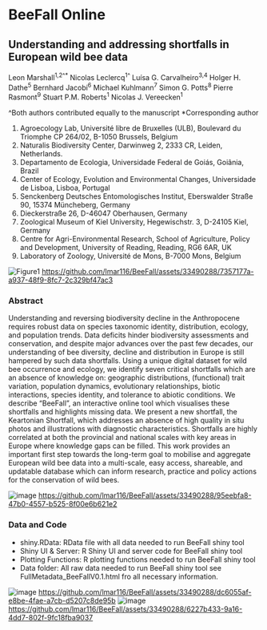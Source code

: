 # BeeFall Online 
## Understanding and addressing shortfalls in European wild bee data

Leon Marshall<sup>1,2^*</sup>
Nicolas Leclercq<sup>1^</sup>
Luísa G. Carvalheiro<sup>3,4</sup>
Holger H. Dathe<sup>5</sup>
Bernhard Jacobi<sup>6</sup>
Michael Kuhlmann<sup>7</sup>
Simon G. Potts<sup>8</sup>
Pierre Rasmont<sup>9</sup>
Stuart P.M. Roberts<sup>1</sup>
Nicolas J. Vereecken<sup>1</sup>

^Both authors contributed equally to the manuscript
*Corresponding author

1. Agroecology Lab, Université libre de Bruxelles (ULB), Boulevard du Triomphe CP 264/02, B-1050 Brussels, Belgium
2. Naturalis Biodiversity Center, Darwinweg 2, 2333 CR, Leiden, Netherlands.
3. Departamento de Ecologia, Universidade Federal de Goiás, Goiânia, Brazil
4. Center of Ecology, Evolution and Environmental Changes, Universidade de Lisboa, Lisboa, Portugal
5. Senckenberg Deutsches Entomologisches Institut, Eberswalder Straße 90, 15374 Müncheberg, Germany
6. Dieckerstraße 26, D-46047 Oberhausen, Germany
7. Zoological Museum of Kiel University, Hegewischstr. 3, D-24105 Kiel, Germany
8. Centre for Agri-Environmental Research, School of Agriculture, Policy and Development, University of Reading, Reading, RG6 6AR, UK
9. Laboratory of Zoology, Université de Mons, B-7000 Mons, Belgium

![Figure1](https://github.com/lmar116/BeeFall/assets/33490288/7357177a-a937-48f9-8fc7-2c329bf47ac3)
https://github.com/lmar116/BeeFall/assets/33490288/7357177a-a937-48f9-8fc7-2c329bf47ac3
### Abstract
Understanding and reversing biodiversity decline in the Anthropocene requires robust data on species taxonomic identity, distribution, ecology, and population trends. Data deficits hinder biodiversity assessments and conservation, and despite major advances over the past few decades, our understanding of bee diversity, decline and distribution in Europe is still hampered by such data shortfalls. Using a unique digital dataset for wild bee occurrence and ecology, we identify seven critical shortfalls which are an absence of knowledge on: geographic distributions, (functional) trait variation, population dynamics, evolutionary relationships, biotic interactions, species identity, and tolerance to abiotic conditions. We describe “BeeFall”, an interactive online tool which visualises these shortfalls and highlights missing data. We present a new shortfall, the Keartonian Shortfall, which addresses an absence of high quality in situ photos and illustrations with diagnostic characteristics. Shortfalls are highly correlated at both the provincial and national scales with key areas in Europe where knowledge gaps can be filled. This work provides an important first step towards the long-term goal to mobilise and aggregate European wild bee data into a multi-scale, easy access, shareable, and updatable database which can inform research, practice and policy actions for the conservation of wild bees. 

![image](https://github.com/lmar116/BeeFall/assets/33490288/95eebfa8-47b0-4557-b525-8f00e6b621e2)
https://github.com/lmar116/BeeFall/assets/33490288/95eebfa8-47b0-4557-b525-8f00e6b621e2

### Data and Code
- shiny.RData: RData file with all data needed to run BeeFall shiny tool
- Shiny UI & Server: R Shiny UI and server code for BeeFall shiny tool
- Plotting Functions: R plotting functions needed to run BeeFall shiny tool
- Data folder: All raw data needed to run BeeFall shiny tool see FullMetadata_BeeFallV0.1.html fro all necessary information.

![image](https://github.com/lmar116/BeeFall/assets/33490288/dc6055af-e8be-4fae-a7cb-d5207c8de95b)
https://github.com/lmar116/BeeFall/assets/33490288/dc6055af-e8be-4fae-a7cb-d5207c8de95b
![image](https://github.com/lmar116/BeeFall/assets/33490288/6227b433-9a16-4dd7-802f-9fc18fba9037)
https://github.com/lmar116/BeeFall/assets/33490288/6227b433-9a16-4dd7-802f-9fc18fba9037
